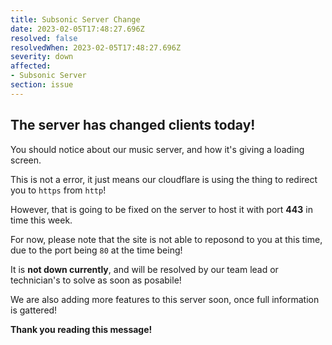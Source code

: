 ```yaml
---
title: Subsonic Server Change
date: 2023-02-05T17:48:27.696Z
resolved: false
resolvedWhen: 2023-02-05T17:48:27.696Z
severity: down
affected:
- Subsonic Server
section: issue
---
```


## The server has changed clients today!

You should notice about our music server, and how it's giving a loading screen.

This is not a error, it just means our cloudflare is using the thing to redirect you to `https` from `http`!

However, that is going to be fixed on the server to host it with port **443** in time this week.

For now, please note that the site is not able to reposond to you at this time, due to the port being `80` at the time being!

It is **not down currently**, and will be resolved by our team lead or technician's to solve as soon as posabile!

We are also adding more features to this server soon, once full information is gattered!

**Thank you reading this message!**
